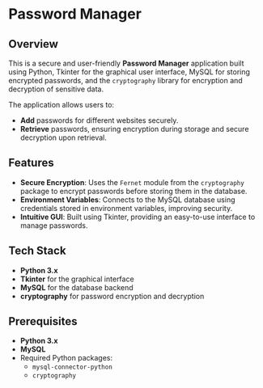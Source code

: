 # Password Manager

## Overview
This is a secure and user-friendly **Password Manager** application built using Python, Tkinter for the graphical user interface, MySQL for storing encrypted passwords, and the `cryptography` library for encryption and decryption of sensitive data.

The application allows users to:
- **Add** passwords for different websites securely.
- **Retrieve** passwords, ensuring encryption during storage and secure decryption upon retrieval.

## Features
- **Secure Encryption**: Uses the `Fernet` module from the `cryptography` package to encrypt passwords before storing them in the database.
- **Environment Variables**: Connects to the MySQL database using credentials stored in environment variables, improving security.
- **Intuitive GUI**: Built using Tkinter, providing an easy-to-use interface to manage passwords.
  
## Tech Stack
- **Python 3.x**
- **Tkinter** for the graphical interface
- **MySQL** for the database backend
- **cryptography** for password encryption and decryption

## Prerequisites
- **Python 3.x**
- **MySQL**
- Required Python packages: 
  - `mysql-connector-python`
  - `cryptography`
